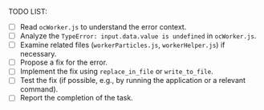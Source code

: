 TODO LIST:
- [ ] Read `ocWorker.js` to understand the error context.
- [ ] Analyze the `TypeError: input.data.value is undefined` in `ocWorker.js`.
- [ ] Examine related files (`workerParticles.js`, `workerHelper.js`) if necessary.
- [ ] Propose a fix for the error.
- [ ] Implement the fix using `replace_in_file` or `write_to_file`.
- [ ] Test the fix (if possible, e.g., by running the application or a relevant command).
- [ ] Report the completion of the task.
